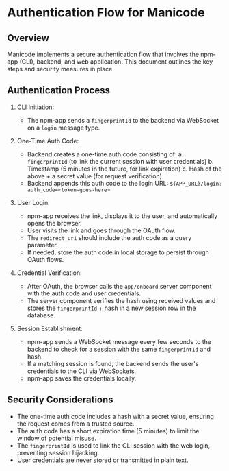 # Authentication Flow for Manicode

## Overview

Manicode implements a secure authentication flow that involves the npm-app (CLI), backend, and web application. This document outlines the key steps and security measures in place.

## Authentication Process

1. CLI Initiation:

   - The npm-app sends a `fingerprintId` to the backend via WebSocket on a `login` message type.

2. One-Time Auth Code:

   - Backend creates a one-time auth code consisting of:
     a. `fingerprintId` (to link the current session with user credentials)
     b. Timestamp (5 minutes in the future, for link expiration)
     c. Hash of the above + a secret value (for request verification)
   - Backend appends this auth code to the login URL: `${APP_URL}/login?auth_code=<token-goes-here>`

3. User Login:

   - npm-app receives the link, displays it to the user, and automatically opens the browser.
   - User visits the link and goes through the OAuth flow.
   - The `redirect_uri` should include the auth code as a query parameter.
   - If needed, store the auth code in local storage to persist through OAuth flows.

4. Credential Verification:

   - After OAuth, the browser calls the `app/onboard` server component with the auth code and user credentials.
   - The server component verifies the hash using received values and stores the `fingerprintId` + hash in a new session row in the database.

5. Session Establishment:
   - npm-app sends a WebSocket message every few seconds to the backend to check for a session with the same `fingerprintId` and hash.
   - If a matching session is found, the backend sends the user's credentials to the CLI via WebSockets.
   - npm-app saves the credentials locally.

## Security Considerations

- The one-time auth code includes a hash with a secret value, ensuring the request comes from a trusted source.
- The auth code has a short expiration time (5 minutes) to limit the window of potential misuse.
- The `fingerprintId` is used to link the CLI session with the web login, preventing session hijacking.
- User credentials are never stored or transmitted in plain text.
